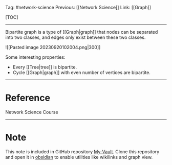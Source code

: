 Tag: #network-science 
Previous: [[Network Science]]
Link: [[Graph]]

[TOC]

---

Bipartite graph is a type of [[Graph|graph]] that nodes can be separated into two classes, and edges only exist between these two classes.

![[Pasted image 20230920102004.png|300]]

Some interesting properties:

- Every [[Tree|tree]] is bipartite.
- Cycle [[Graph|graph]] with even number of vertices are bipartite.

---

# Reference

Network Science Course

---

# Note

This note is included in GitHub repository [My-Vault](https://github.com/LittleD3092/My-Vault.git). Clone this repository and open it in [obsidian](https://obsidian.md/) to enable utilities like wikilinks and graph view.